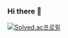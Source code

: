 ### Hi there 👋

[![Solved.ac프로필](http://mazassumnida.wtf/api/v2/generate_badge?boj=minjae705)](https://solved.ac/minjae705)

<!--
**minjae705/minjae705** is a ✨ _special_ ✨ repository because its `README.md` (this file) appears on your GitHub profile.

Here are some ideas to get you started:

- 🔭 I’m currently working on ...
- 🌱 I’m currently learning ...
- 👯 I’m looking to collaborate on ...
- 🤔 I’m looking for help with ...
- 💬 Ask me about ...
- 📫 How to reach me: ...
- 😄 Pronouns: ...
- ⚡ Fun fact: ...
-->
